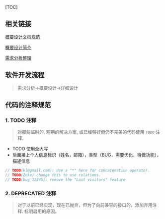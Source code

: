 [TOC]

## 相关链接

[概要设计文档规范](https://www.cnblogs.com/xumenger/articles/4401609.html)

[概要设计简介](https://blog.csdn.net/u010098331/article/details/51395521)

[需求分析整理](https://www.zhihu.com/question/20407032)

## 软件开发流程

>  需求分析->概要设计->详细设计

## 代码的注释规范

### 1. TODO 注释

> 对那些临时的, 短期的解决方案, 或已经够好但仍不完美的代码使用 `TODO` 注释.

- TODO 使用全大写
- 后面接上个人信息标识（姓名，邮箱），类型（BUG，需要优化，待做功能），描述信息

```c++
// TODO(kl@gmail.com): Use a "*" here for concatenation operator.
// TODO(Zeke) change this to use relations.
// TODO(bug 12345): remove the "Last visitors" feature
```

### 2. DEPRECATED 注释

> 对于以前已经实现，现在已抛弃，但为了向前兼容的接口的，添加弃用注释. 标明启用的原因。